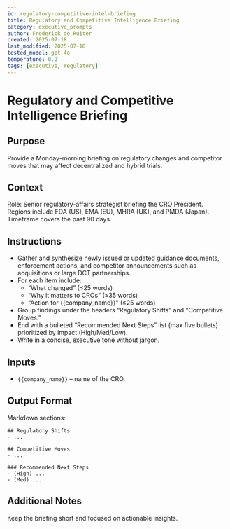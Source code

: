 ```yaml
---
id: regulatory-competitive-intel-briefing
title: Regulatory and Competitive Intelligence Briefing
category: executive_prompts
author: Frederick de Ruiter
created: 2025-07-18
last_modified: 2025-07-18
tested_model: gpt-4o
temperature: 0.2
tags: [executive, regulatory]
---
```


<!-- markdownlint-disable MD022 MD031 MD007 -->

# Regulatory and Competitive Intelligence Briefing

## Purpose

Provide a Monday-morning briefing on regulatory changes and competitor moves that may affect decentralized and hybrid trials.

## Context

Role: Senior regulatory-affairs strategist briefing the CRO President. Regions include FDA (US), EMA (EU), MHRA (UK), and PMDA (Japan). Timeframe covers the past 90 days.

## Instructions

- Gather and synthesize newly issued or updated guidance documents, enforcement actions, and competitor announcements such as acquisitions or large DCT partnerships.
- For each item include:
  - “What changed” (≤25 words)
  - “Why it matters to CROs” (≤35 words)
  - “Action for {{company_name}}” (≤25 words)
- Group findings under the headers “Regulatory Shifts” and “Competitive Moves.”
- End with a bulleted “Recommended Next Steps” list (max five bullets) prioritized by impact (High/Med/Low).
- Write in a concise, executive tone without jargon.

## Inputs

- `{{company_name}}` – name of the CRO.

## Output Format

Markdown sections:

```
## Regulatory Shifts
- ...

## Competitive Moves
- ...

### Recommended Next Steps
- (High) ...
- (Med) ...
```

## Additional Notes

Keep the briefing short and focused on actionable insights.
